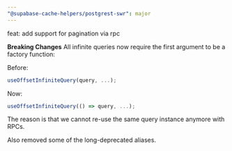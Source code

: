 ```yaml
---
"@supabase-cache-helpers/postgrest-swr": major
---
```


feat: add support for pagination via rpc

**Breaking Changes**
All infinite queries now require the first argument to be a factory function:

Before:
```ts
useOffsetInfiniteQuery(query, ...);
```

Now:
```ts
useOffsetInfiniteQuery(() => query, ...);
```

The reason is that we cannot re-use the same query instance anymore with RPCs.

Also removed some of the long-deprecated aliases.
